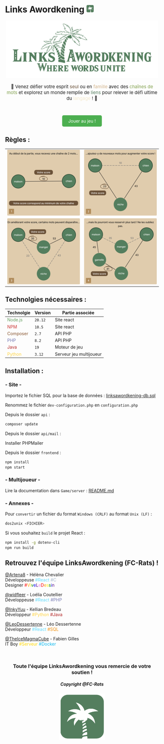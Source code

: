 # Links Awordkening <img  alt="Ouvrir le site" width="25" src="./frontend/public/img/iconeLA.png">
<p align="center">
    <img  alt="Logo du site" width="500" src="./frontend/public/img/swatches/logoLA.png">
</p>


<p align="center" style="font-size:15px;">
🌿 Venez défier votre esprit <span style="color: #6A5138">seul</span> ou en <span style="color: #D2B48C">famille</span> avec des <span style="color: #82a14e">chaînes de mots</span> et explorez un monde remplie de <span style="color: #547E5E">liens</span> pour relever le défi ultime du <span style="color: #F4E9CD">langage</span> ! 💬 
</p>
<br>
<p align="center"><a href="https://linksawordkening.fabiengilles.tf" style="display: inline-block; padding: 10px 20px; background-color: #4CAF50; color: white; text-decoration: none; border-radius: 5px;">Jouer au jeu !</a></p>

## Règles : 

<table class="center-table">
  <tr class="rule-row">
    <td class="rule-cell"><img src="./frontend/public/img/rules/rules-colored-1.png" alt="Image 1" width="300"></td>
    <td class="rule-cell"><img src="./frontend/public/img/rules/rules-colored-2.png" alt="Image 2" width="300"></td>
  </tr>
  <tr class="rule-row">
    <td class="rule-cell"><img src="./frontend/public/img/rules/rules-colored-3.png" alt="Image 3" width="300"></td>
    <td class="rule-cell"><img src="./frontend/public/img/rules/rules-colored-4.png" alt="Image 4" width="300"></td>
  </tr>
</table>

## Technolgies nécessaires : 

Technolgie | Version | Partie associée |
------- | ------ | -------
<span style="color: #68A063">Node.js<span> | ``20.12`` | Site react
<span style="color: #CB3837">NPM</span> | ``10.5`` | Site react
<span style="color: #885630">Composer</span> | ``2.7`` | API PHP
<span style="color: #777BB4">PHP</span> | ``8.2`` | API PHP
<span style="color: #B22222">Java</span> | ``19`` | Moteur de jeu
<span style="color: #FFD343">Python</span> | ``3.12`` | Serveur jeu multijoueur

## Installation :

### - Site -

Importez le fichier SQL pour la base de données : <a href="./data/linksawordkening-db.sql">linksawordkening-db.sql</a>

Renommez le fichier ``dev-configuration.php`` en ``configuration.php``

Depuis le dossier `api` :

```bash
composer update
```

Depuis le dossier `api/mail` :

Installer PHPMailer

Depuis le dossier `frontend` : 

```bash
npm install
npm start
```

### - Multijoueur -

Lire la documentation dans `Game/server` : <a href="./Game/server/README.md">README.md</a>

### - Annexes -

Pour ``convertir`` un fichier du format ``Windows (CRLF)`` au format ``Unix (LF)`` :

```bash
dos2unix <FICHIER>
```

Si vous souhaitez ``build`` le projet React :

```bash
npm install -g dotenv-cli
npm run build
```

## Retrouvez l'équipe LinksAwordkening (FC-Rats) !
[@Artena8](https://github.com/Artena8) - Hélèna Chevalier<br>
Développeuse <span style="color: #61DAFB">#React</span> <span style="color: #A8B9CC">#C</span><br>
Designer <span style="color: red">#</span><span style="color: orange;">V</span><span style="color: yellow;">i</span><span style="color: green;">v</span><span style="color: blue;">e</span><span style="color: indigo;">L</span><span style="color: violet;">e</span><span style="color: red;">D</span><span style="color: orange;">e</span><span style="color: yellow;">s</span><span style="color: green;">s</span><span style="color: blue;">i</span><span style="color: indigo;">n</span>

[@widfleer](https://github.com/widfleer) - Loélia Coutellier<br>
Développeuse <span style="color: #61DAFB">#React</span> <span style="color: #777BB4">#PHP</span>

[@InkyYuu](https://github.com/InkyYuu) - Kellian Bredeau<br>
Développeur <span style="color: #FFD343">#Python</span> <span style="color: #B22222">#Java</span>

[@LeoDessertenne](https://github.com/LeoDessertenne) - Léo Dessertenne<br>
Développeur <span style="color: #61DAFB">#React</span> <span style="color: #F29111">#SQL</span>

[@TheIceMagmaCube](https://github.com/TheIceMagmaCube) - Fabien Gilles<br>
IT Boy <span style="color: #FFD700">#Serveur</span> <span style="color: #0DB7ED">#Docker</span>

<br>
<h3 style="text-align:center;">Toute l'équipe LinksAwordkening vous remercie de votre soutien !</h3>
<h5 style="text-align:center;">Copyright @FC-Rats<h5>
<p align="center">
    <img  alt="Icône du site" width="150" src="./frontend/public/img/iconeLA.png">
</p>
